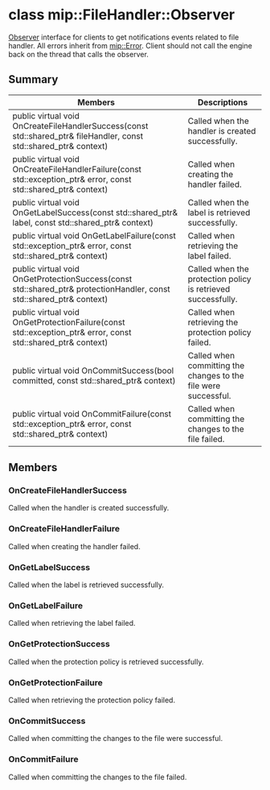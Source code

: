 # class mip::FileHandler::Observer 
[Observer](class_mip_filehandler_observer.md) interface for clients to get notifications events related to file handler.
All errors inherit from [mip::Error](class_mip_error.md). 
Client should not call the engine back on the thread that calls the observer.
  
## Summary
 Members                        | Descriptions                                
--------------------------------|---------------------------------------------
public virtual void OnCreateFileHandlerSuccess(const std::shared_ptr<FileHandler>& fileHandler, const std::shared_ptr<void>& context)  |  Called when the handler is created successfully.
public virtual void OnCreateFileHandlerFailure(const std::exception_ptr& error, const std::shared_ptr<void>& context)  |  Called when creating the handler failed.
public virtual void OnGetLabelSuccess(const std::shared_ptr<ContentLabel>& label, const std::shared_ptr<void>& context)  |  Called when the label is retrieved successfully.
public virtual void OnGetLabelFailure(const std::exception_ptr& error, const std::shared_ptr<void>& context)  |  Called when retrieving the label failed.
public virtual void OnGetProtectionSuccess(const std::shared_ptr<ProtectionHandler>& protectionHandler, const std::shared_ptr<void>& context)  |  Called when the protection policy is retrieved successfully.
public virtual void OnGetProtectionFailure(const std::exception_ptr& error, const std::shared_ptr<void>& context)  |  Called when retrieving the protection policy failed.
public virtual void OnCommitSuccess(bool committed, const std::shared_ptr<void>& context)  |  Called when committing the changes to the file were successful.
public virtual void OnCommitFailure(const std::exception_ptr& error, const std::shared_ptr<void>& context)  |  Called when committing the changes to the file failed.
  
## Members
  
### OnCreateFileHandlerSuccess
Called when the handler is created successfully.
  
### OnCreateFileHandlerFailure
Called when creating the handler failed.
  
### OnGetLabelSuccess
Called when the label is retrieved successfully.
  
### OnGetLabelFailure
Called when retrieving the label failed.
  
### OnGetProtectionSuccess
Called when the protection policy is retrieved successfully.
  
### OnGetProtectionFailure
Called when retrieving the protection policy failed.
  
### OnCommitSuccess
Called when committing the changes to the file were successful.
  
### OnCommitFailure
Called when committing the changes to the file failed.